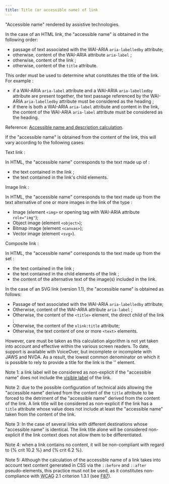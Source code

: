 ```yaml
---
title: Title (or accessible name) of link
---
```


"Accessible name" rendered by assistive technologies.

In the case of an HTML link, the "accessible name" is obtained in the following order:

- passage of text associated with the WAI-ARIA `aria-labelledby` attribute;
- otherwise, content of the WAI-ARIA attribute `aria-label` ;
- otherwise, content of the link ;
- otherwise, content of the `title` attribute.

This order must be used to determine what constitutes the title of the link. For example :

- if a WAI-ARIA `aria-label` attribute and a WAI-ARIA `aria-labelledby` attribute are present together, the text passage referenced by the WAI-ARIA `aria-labelledby` attribute must be considered as the heading ;
- if there is both a WAI-ARIA `aria-label` attribute and content in the link, the content of the WAI-ARIA `aria-label` attribute must be considered as the heading.

Reference: <span lang="en">[Accessible name and description calculation](https://www.w3.org/TR/html-aam-1.0/#accessible-name-and-description-computation)</span>.

If the "accessible name" is obtained from the content of the link, this will vary according to the following cases:

Text link :

In HTML, the "accessible name" corresponds to the text made up of :

- the text contained in the link ;
- the text contained in the link's child elements.

Image link :

In HTML, the "accessible name" corresponds to the text made up from the text alternative of one or more images in the link of the type :

- Image (element `<img>` or opening tag with WAI-ARIA attribute `role="img"`);
- Object image (element `<object>`);
- Bitmap image (element `<canvas>`);
- Vector image (element `<svg>`).

Composite link :

In HTML, the "accessible name" corresponds to the text made up from the set :

- the text contained in the link ;
- the text contained in the child elements of the link ;
- the content of the alternative text of the image(s) included in the link.

In the case of an SVG link (version 1.1), the "accessible name" is obtained as follows:

- Passage of text associated with the WAI-ARIA `aria-labelledby` attribute;
- Otherwise, content of the WAI-ARIA attribute `aria-label` ;
- Otherwise, the content of the `<title>` element, the direct child of the link ;
- Otherwise, the content of the `xlink:title` attribute;
- Otherwise, the text content of one or more `<text>` elements.

However, care must be taken as this calculation algorithm is not yet taken into account and effective within the various screen readers. To date, support is available with VoiceOver, but incomplete or incomplete with JAWS and NVDA. As a result, the lowest common denominator on which it is possible to rely to provide a title for the link is the '<text>' element.

Note 1: a link label will be considered as non-explicit if the "accessible name" does not include the [visible label](#visible-label) of the link.

Note 2: due to the possible configuration of technical aids allowing the "accessible name" derived from the content of the `title` attribute to be forced to the detriment of the "accessible name" derived from the content of the link. A link title will be considered as non-explicit if the link has a `title` attribute whose value does not include at least the "accessible name" taken from the content of the link.

Note 3: In the case of several links with different destinations whose "accessible name" is identical. The link title alone will be considered non-explicit if the link context does not allow them to be differentiated.

Note 4: when a link contains no content, it will be non-compliant with regard to {% crit 10.2 %} and {% crit 6.2 %}.

Note 5: Although the calculation of the accessible name of a link takes into account text content generated in CSS via the `::before` and `::after` pseudo-elements, this practice must not be used, as it constitutes non-compliance with <abbr lang="en" title="web content accessibility guidelines">WCAG</abbr> 2.1 criterion 1.3.1 (see [F87](https://www.w3.org/WAI/WCAG21/Techniques/failures/F87)).
